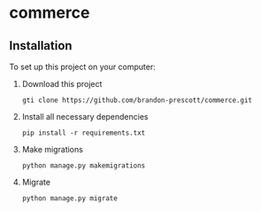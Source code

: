 # commerce

## Installation
To set up this project on your computer:
1. Download this project
    ```
    gti clone https://github.com/brandon-prescott/commerce.git
    ```
2. Install all necessary dependencies
    ```
    pip install -r requirements.txt
    ```
3. Make migrations
    ```
    python manage.py makemigrations
    ```
4. Migrate
    ```
    python manage.py migrate
    ```
